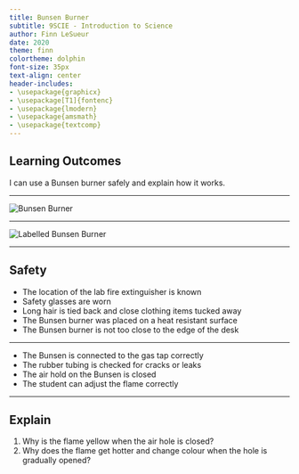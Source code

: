 ```yaml
---
title: Bunsen Burner
subtitle: 9SCIE - Introduction to Science
author: Finn LeSueur
date: 2020
theme: finn
colortheme: dolphin
font-size: 35px
text-align: center
header-includes:
- \usepackage{graphicx}
- \usepackage[T1]{fontenc}
- \usepackage{lmodern}
- \usepackage{amsmath}
- \usepackage{textcomp}
---
```


## Learning Outcomes

I can use a Bunsen burner safely and explain how it works.

---

![Bunsen Burner](assets/3-bunsen-burner-diagram.png)

---

![Labelled Bunsen Burner](assets/3-labelled-bunsen-burner.jpg)

---

## Safety

- The location of the lab fire extinguisher is known
- Safety glasses are worn
- Long hair is tied back and close clothing items tucked away
- The Bunsen burner was placed on a heat resistant surface
- The Bunsen burner is not too close to the edge of the desk

---

- The Bunsen is connected to the gas tap correctly
- The rubber tubing is checked for cracks or leaks
- The air hold on the Bunsen is closed
- The student can adjust the flame correctly

---

## Explain

1. Why is the flame yellow when the air hole is closed?
2. Why does the flame get hotter and change colour when the hole is gradually opened?
